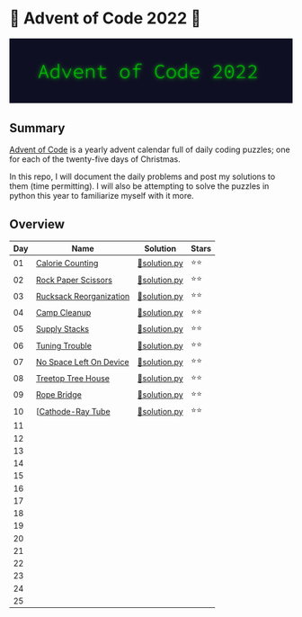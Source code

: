 # 🎄 Advent of Code 2022 🎄

![AoC2022 logo](https://github.com/ChristopherSterza/group-advent-of-code-2022/blob/chris/header.png)

## Summary

[Advent of Code](https://www.adventofcode.com/) is a yearly advent calendar full
of daily coding puzzles; one for each of the twenty-five days of Christmas.

In this repo, I will document the daily problems and post my solutions to them
(time permitting). I will also be attempting to solve the puzzles in python this
year to familiarize myself with it more.

## Overview

| Day | Name                                                           | Solution                                                                                                      | Stars |
| --- | -------------------------------------------------------------- | ------------------------------------------------------------------------------------------------------------- | ----- |
| 01  | [Calorie Counting](https://adventofcode.com/2022/day/1)        | [🐍solution.py](https://github.com/ChristopherSterza/group-advent-of-code-2022/blob/chris/day-1/solution.py)  | ⭐⭐  |
| 02  | [Rock Paper Scissors](https://adventofcode.com/2022/day/2)     | [🐍solution.py](https://github.com/ChristopherSterza/group-advent-of-code-2022/blob/chris/day-2/solution.py)  | ⭐⭐  |
| 03  | [Rucksack Reorganization](https://adventofcode.com/2022/day/3) | [🐍solution.py](https://github.com/ChristopherSterza/group-advent-of-code-2022/blob/chris/day-3/solution.py)  | ⭐⭐  |
| 04  | [Camp Cleanup](https://adventofcode.com/2022/day/4)            | [🐍solution.py](https://github.com/ChristopherSterza/group-advent-of-code-2022/blob/chris/day-4/solution.py)  | ⭐⭐  |
| 05  | [Supply Stacks](https://adventofcode.com/2022/day/5)           | [🐍solution.py](https://github.com/ChristopherSterza/group-advent-of-code-2022/blob/chris/day-5/solution.py)  | ⭐⭐  |
| 06  | [Tuning Trouble](https://adventofcode.com/2022/day/6)          | [🐍solution.py](https://github.com/ChristopherSterza/group-advent-of-code-2022/blob/chris/day-6/solution.py)  | ⭐⭐  |
| 07  | [No Space Left On Device](https://adventofcode.com/2022/day/7) | [🐍solution.py](https://github.com/ChristopherSterza/group-advent-of-code-2022/blob/chris/day-7/solution.py)  | ⭐⭐  |
| 08  | [Treetop Tree House](https://adventofcode.com/2022/day/8)      | [🐍solution.py](https://github.com/ChristopherSterza/group-advent-of-code-2022/blob/chris/day-8/solution.py)  | ⭐⭐  |
| 09  | [Rope Bridge](https://adventofcode.com/2022/day/9)             | [🐍solution.py](https://github.com/ChristopherSterza/group-advent-of-code-2022/blob/chris/day-9/solution.py)  | ⭐⭐  |
| 10  | [[Cathode-Ray Tube](https://adventofcode.com/2022/day/10)      | [🐍solution.py](https://github.com/ChristopherSterza/group-advent-of-code-2022/blob/chris/day-10/solution.py) | ⭐⭐  |
| 11  |                                                                |                                                                                                               |       |
| 12  |                                                                |                                                                                                               |       |
| 13  |                                                                |                                                                                                               |       |
| 14  |                                                                |                                                                                                               |       |
| 15  |                                                                |                                                                                                               |       |
| 16  |                                                                |                                                                                                               |       |
| 17  |                                                                |                                                                                                               |       |
| 18  |                                                                |                                                                                                               |       |
| 19  |                                                                |                                                                                                               |       |
| 20  |                                                                |                                                                                                               |       |
| 21  |                                                                |                                                                                                               |       |
| 22  |                                                                |                                                                                                               |       |
| 23  |                                                                |                                                                                                               |       |
| 24  |                                                                |                                                                                                               |       |
| 25  |                                                                |                                                                                                               |       |
